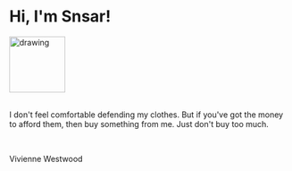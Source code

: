 <h1>Hi, I'm Snsar!</h1> <img src="https://acegif.com/wp-content/uploads/2021/4fh5wi/pepefrg-21.gif" alt="drawing"  height = "100"/> <br> <br> <p>I don't feel comfortable defending my clothes. But if you've got the money to afford them, then buy something from me. Just don't buy too much.</p> <br> <p>Vivienne Westwood</p>